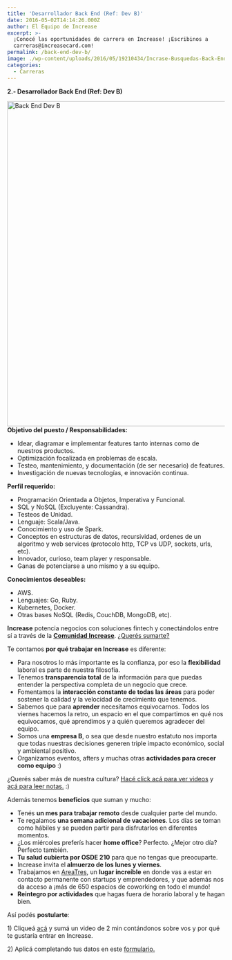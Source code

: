 ```yaml
---
title: 'Desarrollador Back End (Ref: Dev B)'
date: 2016-05-02T14:14:26.000Z
author: El Equipo de Increase
excerpt: >-
  ¡Conocé las oportunidades de carrera en Increase! ¡Escribinos a
  carreras@increasecard.com!
permalink: /back-end-dev-b/
image: ./wp-content/uploads/2016/05/19210434/Incrase-Busquedas-Back-End-B-Web.png
categories:
  - Carreras
---
```

**2.- Desarrollador Back End (Ref: Dev B)**

<img class="aligncenter wp-image-4464 size-full" src="https://d1nzec96y7u1ro.cloudfront.net/wp-content/uploads/2016/05/19210434/Incrase-Busquedas-Back-End-B-Web.png" alt="Back End Dev B" width="1001" height="751" srcset="https://d1nzec96y7u1ro.cloudfront.net/wp-content/uploads/2016/05/19210434/Incrase-Busquedas-Back-End-B-Web.png 1001w, https://d1nzec96y7u1ro.cloudfront.net/wp-content/uploads/2016/05/19210434/Incrase-Busquedas-Back-End-B-Web-300x225.png 300w, https://d1nzec96y7u1ro.cloudfront.net/wp-content/uploads/2016/05/19210434/Incrase-Busquedas-Back-End-B-Web-768x576.png 768w" sizes="(max-width: 1001px) 100vw, 1001px" /> 

<div>
  <strong>Objetivo del puesto / Responsabilidades:</strong>
</div>

<div>
  <ul>
    <li>
      Idear, diagramar e implementar features tanto internas como de nuestros productos.
    </li>
    <li>
      Optimización focalizada en problemas de escala.
    </li>
    <li>
      Testeo, mantenimiento, y documentación (de ser necesario) de features.
    </li>
    <li>
      Investigación de nuevas tecnologías, e innovación continua.
    </li>
  </ul>
</div>

<div>
  <strong>Perfil requerido:</strong>
</div>

  * Programación Orientada a Objetos, Imperativa y Funcional.
  * SQL y NoSQL (Excluyente: Cassandra).
  * Testeos de Unidad.
  * Lenguaje: Scala/Java.
  * Conocimiento y uso de Spark.
  * Conceptos en estructuras de datos, recursividad, ordenes de un algoritmo y web services (protocolo http, TCP vs UDP, sockets, urls, etc).
  * Innovador, curioso, team player y responsable.
  * Ganas de potenciarse a uno mismo y a su equipo.

**Conocimientos deseables:**

  * AWS.
  * Lenguajes: Go, Ruby.
  * Kubernetes, Docker.
  * Otras bases NoSQL (Redis, CouchDB, MongoDB, etc).

**Increase** potencia negocios con soluciones fintech y conectándolos entre sí a través de la <a href="https://increasecard.com/category/comunidad-increase/" target="_blank" rel="noopener"><strong>Comunidad Increase</strong></a>. <a href="https://increasecard.com/nosotros/" target="_blank" rel="noopener">¿Querés sumarte?</a>

<div>
  <p>
    Te contamos <strong>por qué trabajar en Increase</strong> es diferente:
  </p>
  
  <ul>
    <li style="font-weight: 400;">
      <span style="font-weight: 400;">Para nosotros lo más importante es la confianza, por eso la </span><b>flexibilidad</b><span style="font-weight: 400;"> laboral es parte de nuestra filosofía.</span>
    </li>
    <li style="font-weight: 400;">
      <span style="font-weight: 400;">Tenemos </span><b>transparencia total</b><span style="font-weight: 400;"> de la información para que puedas entender la perspectiva completa de un negocio que crece.</span><span style="font-weight: 400;"><br /> </span>
    </li>
    <li style="font-weight: 400;">
      <span style="font-weight: 400;">Fomentamos la </span><b>interacción constante de todas las áreas</b><span style="font-weight: 400;"> para poder sostener la calidad y la velocidad de crecimiento que tenemos.</span>
    </li>
    <li style="font-weight: 400;">
      <span style="font-weight: 400;">Sabemos que para </span><b>aprender</b><span style="font-weight: 400;"> necesitamos equivocarnos. Todos los viernes hacemos la retro, un espacio en el que compartimos en qué nos equivocamos, qué aprendimos y a quién queremos agradecer del equipo.</span>
    </li>
    <li style="font-weight: 400;">
      <span style="font-weight: 400;">Somos una </span><b>empresa B</b><span style="font-weight: 400;">, o sea que desde nuestro estatuto nos importa que todas nuestras decisiones generen triple impacto económico, social y ambiental positivo. </span>
    </li>
    <li style="font-weight: 400;">
      <span style="font-weight: 400;">Organizamos eventos, afters y muchas otras </span><b>actividades para crecer como equipo</b><span style="font-weight: 400;"> :)</span>
    </li>
  </ul>
  
  <p>
    <span style="font-weight: 400;">¿Querés saber más de nuestra cultura? <a href="https://www.youtube.com/watch?v=IV0rSgn5N_o&list=PL6XlsF-NJ9YVvzpBozMvWC_jCNNSbhsXo" target="_blank" rel="noopener">Hacé click acá para ver videos</a> y <a href="https://increasecard.com/category/cultura-increase/" target="_blank" rel="noopener">acá para leer notas.</a> :)</span>
  </p>
  
  <p>
    Además tenemos <strong>beneficios</strong> que suman y mucho:
  </p>
  
  <div>
    <ul>
      <li style="font-weight: 400;">
        <span style="font-weight: 400;">Tenés <strong>un mes para trabajar remoto</strong> desde cualquier parte del mundo.</span>
      </li>
      <li style="font-weight: 400;">
        <span style="font-weight: 400;">Te regalamos <strong>una semana adicional de vacaciones</strong>. Los días se toman como hábiles y se pueden partir para disfrutarlos en diferentes momentos. </span>
      </li>
      <li style="font-weight: 400;">
        <span style="font-weight: 400;">¿Los miércoles preferís hacer <strong>home office</strong>? Perfecto. ¿Mejor otro día? Perfecto también. </span>
      </li>
      <li style="font-weight: 400;">
        <span style="font-weight: 400;"><strong>Tu salud cubierta por OSDE 210</strong> para que no tengas que preocuparte.</span>
      </li>
      <li style="font-weight: 400;">
        <span style="font-weight: 400;">Increase invita el<strong> almuerzo de los lunes y viernes</strong>.</span>
      </li>
      <li style="font-weight: 400;">
        <span style="font-weight: 400;">Trabajamos en <a href="https://www.areatresworkplace.com/home">AreaTres</a>, un <strong>lugar increíble</strong> en donde vas a estar en contacto permanente con startups y emprendedores, y que además nos da acceso a ¡más de 650 espacios de coworking en todo el mundo!</span>
      </li>
      <li style="font-weight: 400;">
        <span style="font-weight: 400;"><strong>Reintegro por actividades</strong> que hagas fuera de horario laboral y te hagan bien.</span>
      </li>
    </ul>
  </div>
  
  <p>
    Así podés <strong>postularte</strong>:
  </p>
  
  <p>
    <span style="font-weight: 400;">1) Cliqueá </span><a href="https://increasecard.tuvideocvonline.com/argentina/" target="_blank" rel="noopener"><span style="font-weight: 400;">acá</span></a><span style="font-weight: 400;"> y sumá un video de 2 min contándonos sobre vos y por qué te gustaría entrar en Increase.</span>
  </p>
  
  <p>
    <strong><span style="font-weight: 400;">2) Aplicá completando tus datos en este </span><a href="https://goo.gl/forms/oAUrpio8PA4OmCtT2" target="_blank" rel="noopener"><span style="font-weight: 400;">formulario.</span></a></strong>
  </p>
</div>
